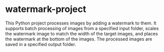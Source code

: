 # watermark-project
This Python project processes images by adding a watermark to them. It supports batch processing of images from a specified input folder, scales the watermark image to match the width of the target images, and places the watermark at the bottom of the images. The processed images are saved in a specified output folder.
